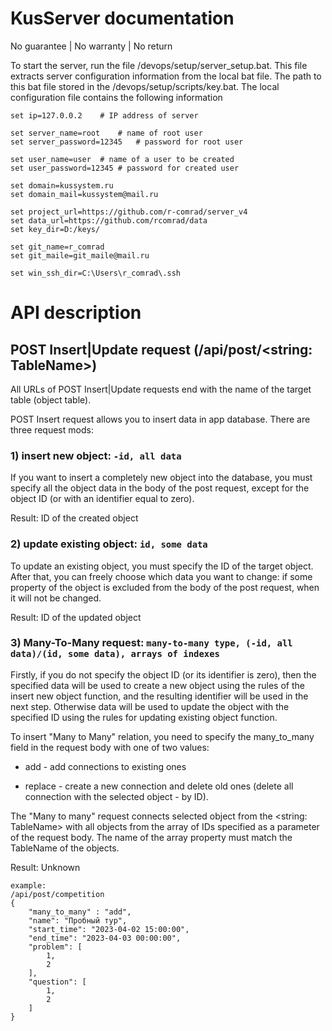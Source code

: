 # KusServer documentation
No guarantee | No warranty | No return

To start the server, run the file /devops/setup/server_setup.bat. 
This file extracts server configuration information from the local bat file. 
The path to this bat file stored in the /devops/setup/scripts/key.bat. The local configuration file contains the following information

	set ip=127.0.0.2	# IP address of server

	set server_name=root	# name of root user
	set server_password=12345	# password for root user

	set user_name=user	# name of a user to be created
	set user_password=12345	# password for created user

	set domain=kussystem.ru
	set domain_mail=kussystem@mail.ru

	set project_url=https://github.com/r-comrad/server_v4
	set data_url=https://github.com/rcomrad/data
	set key_dir=D:/keys/

	set git_name=r_comrad
	set git_maile=git_maile@mail.ru

	set win_ssh_dir=C:\Users\r_comrad\.ssh



# API description
## POST Insert|Update request (/api/post/<string: TableName>)

All URLs of POST Insert|Update requests end with the name of the target table (object table).

POST Insert request allows you to insert data in app database. There are three request mods:

### 1) insert new object: `-id, all data`

If you want to insert a completely new object into the database, you must specify all the object data 
in the body of the post request, except for the object ID (or with an identifier equal to zero).

Result: ID of the created object

### 2) update existing object: `id, some data`

To update an existing object, you must specify the ID of the target object. 
After that, you can freely choose which data you want to change: 
if some property of the object is excluded from the body of the post request, when it will not be changed.

Result: ID of the updated object

### 3) Many-To-Many request: `many-to-many type, (-id, all data)/(id, some data), arrays of indexes`

Firstly, if you do not specify the object ID (or its identifier is zero),
then the specified data will be used to create a new object using the rules of the insert new object function,
and the resulting identifier will be used in the next step. Otherwise data will be used to update the object 
with the specified ID using the rules for updating existing object function.

To insert "Many to Many" relation, you need to specify 
the many_to_many field in the request body with one of two values:

- add - add connections to existing ones 

- replace - create a new connection and delete old ones (delete all connection with the selected object - by ID).

The "Many to many" request connects selected object from the <string: TableName> 
with all objects from the array of IDs specified as a parameter of the request body. 
The name of the array property must match the TableName of the objects.

Result: Unknown

	example:
	/api/post/competition
	{
		"many_to_many" : "add",
		"name": "Пробный тур",
		"start_time": "2023-04-02 15:00:00",
		"end_time": "2023-04-03 00:00:00",
		"problem": [
			1,
			2
		],
		"question": [
			1,
			2
		]
	}
